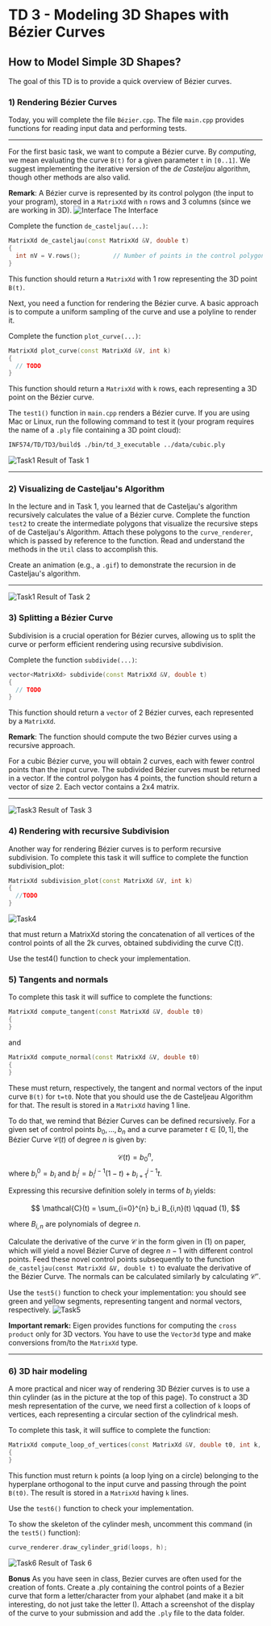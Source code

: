 # TD 3 - Modeling 3D Shapes with Bézier Curves

## How to Model Simple 3D Shapes?

The goal of this TD is to provide a quick overview of Bézier curves.


### 1) Rendering Bézier Curves

Today, you will complete the file `Bézier.cpp`. The file `main.cpp` provides functions for reading input data and performing tests.

---

For the first basic task, we want to compute a Bézier curve. By *computing*, we mean evaluating the curve `B(t)` for a given parameter `t` in `[0..1]`. We suggest implementing the iterative version of the *de Casteljau* algorithm, though other methods are also valid.

**Remark**: A Bézier curve is represented by its control polygon (the input to your program), stored in a `MatrixXd` with `n` rows and 3 columns (since we are working in 3D).
![Interface](../imgs/TD3-start.PNG)
The Interface

Complete the function `de_casteljau(...)`:

```cpp
MatrixXd de_casteljau(const MatrixXd &V, double t)
{
  int nV = V.rows();         // Number of points in the control polygon
}
```

This function should return a `MatrixXd` with 1 row representing the 3D point `B(t)`.

Next, you need a function for rendering the Bézier curve. A basic approach is to compute a uniform sampling of the curve and use a polyline to render it.

Complete the function `plot_curve(...)`:

```cpp
MatrixXd plot_curve(const MatrixXd &V, int k)
{
  // TODO
}
```

This function should return a `MatrixXd` with `k` rows, each representing a 3D point on the Bézier curve.

The `test1()` function in `main.cpp` renders a Bézier curve. If you are using Mac or Linux, run the following command to test it (your program requires the name of a `.ply` file containing a 3D point cloud):

```bash
INF574/TD/TD3/build$ ./bin/td_3_executable ../data/cubic.ply
```
![Task1](../imgs/TD3-Task1.png)
Result of Task 1

---

### 2) Visualizing de Casteljau's Algorithm

In the lecture and in Task 1, you learned that de Casteljau's algorithm recursively calculates the value of a Bézier curve. Complete the function `test2` to create the intermediate polygons that visualize the recursive steps of de Casteljau's Algorithm. Attach these polygons to the `curve_renderer`, which is passed by reference to the function. Read and understand the methods in the `Util` class to accomplish this.

Create an animation (e.g., a `.gif`) to demonstrate the recursion in de Casteljau's algorithm.

---
![Task1](../imgs/TD3-recursion.gif)
Result of Task 2

### 3) Splitting a Bézier Curve

Subdivision is a crucial operation for Bézier curves, allowing us to split the curve or perform efficient rendering using recursive subdivision.

Complete the function `subdivide(...)`:

```cpp
vector<MatrixXd> subdivide(const MatrixXd &V, double t)
{
  // TODO
}
```

This function should return a `vector` of 2 Bézier curves, each represented by a `MatrixXd`.

**Remark**: The function should compute the two Bézier curves using a recursive approach.

For a cubic Bézier curve, you will obtain 2 curves, each with fewer control points than the input curve. The subdivided Bézier curves must be returned in a vector. If the control polygon has 4 points, the function should return a vector of size 2. Each vector contains a 2x4 matrix.

---
![Task3](../imgs/TD3-Task3-subdivision.png)
Result of Task 3

### 4) Rendering with recursive Subdivision

Another way for rendering Bézier curves is to perform recursive subdivision.
To complete this task it will suffice to complete the function subdivision_plot:
```cpp
MatrixXd subdivision_plot(const MatrixXd &V, int k)
{
  //TODO
}
```
![Task4](../imgs/TD3-Task5.png)                       
                      
that must return a MatrixXd storing the concatenation of all vertices of the control points of all the 2k curves, obtained subdividing the curve C(t).

Use the test4() function to check your implementation.

### 5) Tangents and normals


To complete this task it will suffice to complete the functions:

```cpp
MatrixXd compute_tangent(const MatrixXd &V, double t0)
{
}
```

and

```cpp
MatrixXd compute_normal(const MatrixXd &V, double t0)
{
}
```

These must return, respectively, the tangent and normal vectors of the input curve `B(t)` for `t=t0`. Note that you should use the de Casteljeau Algorithm for that. The result is stored in a `MatrixXd` having 1 line.

To do that, we remind that Bézier Curves can be defined recursively. For a given set of control points $b_0,\ldots, b_n$ and a curve parameter $t \in [0,1]$, the Bézier Curve $\mathcal{C}(t)$ of degree $n$ is given by:

$$
\mathcal{C}(t) = b^n_0,
$$
where $b^0_i = b_i$ and $b^j_i = b^{j-1}_i (1-t) + b^{j-1}_{i+1} t$.

Expressing this recursive definition solely in terms of $b_i$ yields:

$$
\mathcal{C}(t) = \sum_{i=0}^{n} b_i B_{i,n}(t) \qquad (1),
$$

where $B_{i,n}$ are polynomials of degree $n$.

Calculate the derivative of the curve $\mathcal{C}$ in the form given in (1) on paper, which will yield a novel Bézier Curve of degree $n-1$ with different control points. Feed these novel control points subsequently to the function `de_casteljau(const MatrixXd &V, double t)` to evaluate the derivative of the Bézier Curve. The normals can be calculated similarly by calculating $\mathcal{C}''$.

Use the `test5()` function to check your implementation: you should see green and yellow segments, representing tangent and normal vectors, respectively.
![Task5](../imgs/TD3-task4.jpg)

**Important remark:** Eigen provides functions for computing the `cross product` only for 3D vectors. You have to use the `Vector3d` type and make conversions from/to the `MatrixXd` type.

---

### 6) 3D hair modeling

A more practical and nicer way of rendering 3D Bézier curves is to use a thin cylinder (as in the picture at the top of this page). To construct a 3D mesh representation of the curve, we need first a collection of `k` loops of vertices, each representing a circular section of the cylindrical mesh. 


To complete this task, it will suffice to complete the function:

```cpp
MatrixXd compute_loop_of_vertices(const MatrixXd &V, double t0, int k, double radius)
{
}
```

This function must return `k` points (a loop lying on a circle) belonging to the hyperplane orthogonal to the input curve and passing through the point `B(t0)`. The result is stored in a `MatrixXd` having `k` lines.

Use the `test6()` function to check your implementation.

To show the skeleton of the cylinder mesh, uncomment this command (in the `test5()` function):

```cpp
curve_renderer.draw_cylinder_grid(loops, h);
```


![Task6](../imgs/TD3-Task6.png)
Result of Task 6

**Bonus**
As you have seen in class, Bezier curves are often used for the creation of fonts. Create a .ply containing the control points of a Bezier curve that form a letter/character from your alphabet (and make it a bit interesting, do not just take the letter I). Attach a screenshot of the display of the curve to your submission and add the ```.ply``` file to the data folder.

